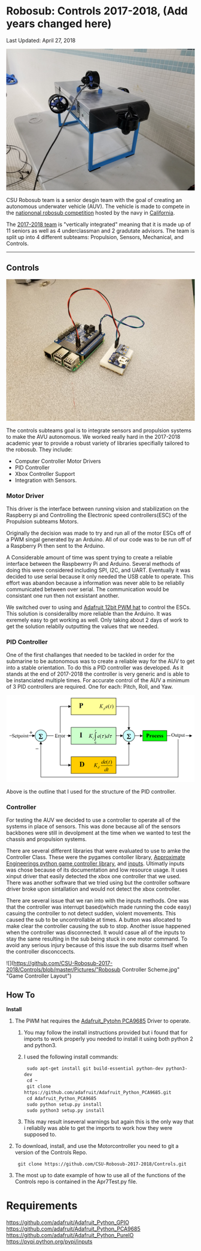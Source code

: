 Robosub: Controls 2017-2018, (Add years changed here)
===========================
Last Updated: April 27, 2018

![](https://github.com/CSU-Robosub-2017-2018/Controls/blob/master/Pictures/20180328_211226.jpg "Robosub AUV Pool Test April 7, 2018")

CSU Robosub team is a senior desgin team with the goal of creating an autonomous underwater vehicle (AUV). The vehicle is made to compete in the [nationonal robosub competition](http://www.robonation.org/competition/robosub) hosted by the navy in [California](http://scripts.mit.edu/~orca/wiki/index.php?title=Transdec).

The [2017-2018 team](http://csuauv.colostate.edu/2017-2018/) is "vertically integrated" meaning that it is made up of 11 seniors as well as 4 underclassman and 2 gradutate advisors. The team is split up into 4 different subteams: Propulsion, Sensors, Mechanical, and Controls.

----

## Controls ##

![](https://github.com/CSU-Robosub-2017-2018/Controls/blob/master/Pictures/20180403_093831.jpg "Controls Hardware")

The controls subteams goal is to integrate sensors and propulsion systems to make the AVU autonomous. 
We worked really hard in the 2017-2018 academic year to provide a robust variety of libraries specifially tailored to the robosub. They include:
* Computer Controller Motor Drivers
* PID Controller
* Xbox Controller Support
* Integration with Sensors.

### Motor Driver ###
This driver is the interface between running vision and stabilization on the Raspberry pi and Controlling the Electronic speed controllers(ESC) of the Propulsion subteams Motors.

Originally the decision was made to try and run all of the motor ESCs off of a PWM singal generated by an Arduino. All of our code was to be run off of a Raspberry Pi then sent to the Arduino.

A Considerable amount of time was spent trying to create a reliable interface between the Raspbewrry Pi and Arduino. Several methods of doing this were considered including SPI, I2C, and UART. Eventually it was decided to use serial because it only needed the USB cable to operate. This effort was abandon because a information was never able to be reliablly communicated between over serial. The communication would be consistant one run then not exsistant another.

We switched over to using and [Adafruit 12bit PWM hat](https://www.adafruit.com/product/2327) to control the ESCs. This solution is considerallby more reliable than the Arduino. It was exremely easy to get working as well. Only taking about 2 days of work to get the solution relablly outputting the values that we needed.

### PID Controller ###
One of the first challanges that needed to be tackled in order for the submarine to be autonomous was to create a reliable way for the AUV to get into a stable orientation. To do this a PID controller was developed. As it stands at the end of 2017-2018 the controller is very generic and is able to be instanciated multiple times. For accurate control of the AUV a minimum of 3 PID controllers are required. One for each: Pitch, Roll, and Yaw.

![](https://github.com/CSU-Robosub-2017-2018/Controls/blob/master/Pictures/pid_control.png "PID Outline")

Above is the outline that I used for the structure of the PID controller.

### Controller ###
For testing the AUV we decided to use a controller to operate all of the systems in place of sensors. This was done because all of the sensors backbones were still in devolpment at the time when we wanted to test the chassis and propulsion systems.

There are several different libraries that were evaluated to use to amke the Controller Class. These were the pygames contoller library, [Approximate Engineerings python game controller library](https://approxeng.github.io/approxeng.input/), and [inputs](https://pypi.python.org/pypi/inputs). Ultimatly inputs was chose because of its documentation and low resource usage. It uses xinput driver that easily detected the xbox one controller that we used. There was another software that we tried using but the controller software driver broke upon sintallation and would not detect the xbox controller.

There are several issue that we ran into with the inputs methods. One was that the controller was interrupt based(which made running the code easy) casuing the controller to not detect sudden, violent movements. This caused the sub to be uncontrollable at times. A button was allocated to make clear the controller causing the sub to stop. Another issue happened when the controller was disconnected. It would casue all of the inputs to stay the same resulting in the sub being stuck in one motor command. To avoid any serious injury because of this issue the sub disarms itself when the controller disconccects.

![](https://github.com/CSU-Robosub-2017-2018/Controls/blob/master/Pictures/"Robosub Controller Scheme.jpg" "Game Controller Layout")


## How To ##
 __Install__
 
 1. The PWM hat requires the [Adafruit_Pytohn PCA9685](https://github.com/adafruit/Adafruit_Python_PCA9685) Driver to operate.
    1. You may follow the install instructions provided but i found that for imports to work properly you needed to install it using both python 2 and python3.
    2. I used the following install commands:
    
            sudo apt-get install git build-essential python-dev python3-dev
            cd ~
            git clone https://github.com/adafruit/Adafruit_Python_PCA9685.git
            cd Adafruit_Python_PCA9685
            sudo python setup.py install
            sudo python3 setup.py install
     
    3. This may result inseveral warnings but again this is the only way that i reliablly was able to get the imports to work how they were supposed to.
2. To download, install, and use the Motorcontroller you need to git a version of the Controls Repo.

        git clone https://github.com/CSU-Robosub-2017-2018/Controls.git
        
3. The most up to date example of how to use all of the functions of the Controls repo is contained in the Apr7Test.py file.
  



# Requirements
https://github.com/adafruit/Adafruit_Python_GPIO
https://github.com/adafruit/Adafruit_Python_PCA9685
https://github.com/adafruit/Adafruit_Python_PureIO
https://pypi.python.org/pypi/inputs
